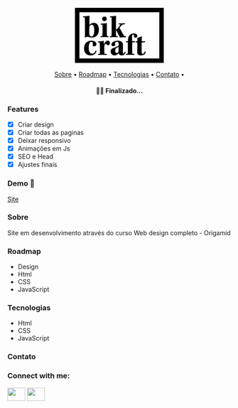 <p align="center"> <img src="img/bikcraft.svg" alt="Bikcraft"> </p>

<p align="center">
 <a href="#sobre">Sobre</a> •
 <a href="#roadmap">Roadmap</a> • 
 <a href="#tecnologias">Tecnologias</a> • 
 <a href="#contato">Contato</a> • 
</p>
<h4 align="center"> 
	  🚴‍♀️ Finalizado... 
</h4>

### Features

- [x] Criar design
- [x] Criar todas as paginas 
- [x] Deixar responsivo
- [x] Animações em Js
- [x] SEO e Head
- [x] Ajustes finais

### Demo 🚀
<a href="https://lucas-evang.github.io/Bikecraft/index.html" target="_blank">Site </a>

### Sobre

Site em desenvolvimento através do curso Web design completo - Origamid

### Roadmap
<ul>
	<li>Design</li>
	<li>Html</li>
	<li>CSS</li>
	<li>JavaScript</li>
</ul>

### Tecnologias
<ul>
	<li>Html</li>
	<li>CSS</li>
	<li>JavaScript</li>
</ul>

### Contato
<h3 align="left">Connect with me:</h3>
<p align="left">

<a href="https://www.linkedin.com/in/lucas-costa-679889a9/" target="_blank"><img align="center" src="https://cdn.jsdelivr.net/npm/simple-icons@3.0.1/icons/linkedin.svg" alt="" height="30" width="40" /></a>
<a href="https://www.instagram.com/lucas_evang1/" target="_blank"><img align="center" src="https://cdn.jsdelivr.net/npm/simple-icons@3.0.1/icons/instagram.svg" alt="" height="30" width="40" /></a>

</p>
